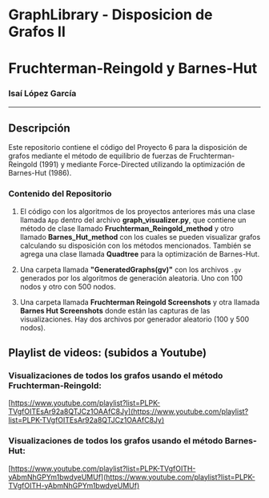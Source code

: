 # GraphLibrary - Disposicion de Grafos II
# Fruchterman-Reingold y Barnes-Hut

### Isaí López García  
---

## Descripción

Este repositorio contiene el código del Proyecto 6 para la disposición de grafos mediante el método de equilibrio de fuerzas de Fruchterman-Reingold (1991) y mediante Force-Directed utilizando la optimización de Barnes-Hut (1986).


### Contenido del Repositorio

1. El código con los algoritmos de los proyectos anteriores más una clase llamada `App` dentro del archivo **graph_visualizer.py**, que contiene un método de clase llamado **Fruchterman_Reingold_method** y otro llamado **Barnes_Hut_method** con los cuales se pueden visualizar grafos calculando su disposición con los métodos mencionados. También se agrega una clase llamada **Quadtree** para la optimización de Barnes-Hut.

2. Una carpeta llamada **"GeneratedGraphs(gv)"** con los archivos `.gv` generados por los algoritmos de generación aleatoria. Uno con 100 nodos y otro con 500 nodos.

3. Una carpeta llamada **Fruchterman Reingold Screenshots** y otra llamada **Barnes Hut Screenshots** donde están las capturas de las visualizaciones. Hay dos archivos por generador aleatorio (100 y 500 nodos).

## Playlist de videos: (subidos a Youtube)

### Visualizaciones de todos los grafos usando el método **Fruchterman-Reingold**:

[https://www.youtube.com/playlist?list=PLPK-TVgfOITEsAr92a8QTJCz1OAAfC8Jy](https://www.youtube.com/playlist?list=PLPK-TVgfOITEsAr92a8QTJCz1OAAfC8Jy)

### Visualizaciones de todos los grafos usando el método **Barnes-Hut**:

[https://www.youtube.com/playlist?list=PLPK-TVgfOITH-yAbmNhGPYm1bwdyeUMUf](https://www.youtube.com/playlist?list=PLPK-TVgfOITH-yAbmNhGPYm1bwdyeUMUf)
